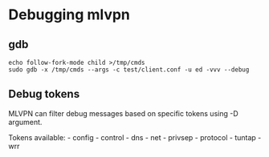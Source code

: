 Debugging mlvpn
===============

gdb
---
```shell
echo follow-fork-mode child >/tmp/cmds
sudo gdb -x /tmp/cmds --args -c test/client.conf -u ed -vvv --debug
```

Debug tokens
------------
MLVPN can filter debug messages based on specific tokens using -D argument.

Tokens available:
    - config
    - control
    - dns
    - net
    - privsep
    - protocol
    - tuntap
    - wrr

